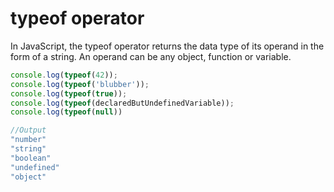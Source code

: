 # typeof operator
In JavaScript, the typeof operator returns the data type of its operand in the form of a string. An operand can be any object, function or variable.

```js
console.log(typeof(42));
console.log(typeof('blubber'));
console.log(typeof(true));
console.log(typeof(declaredButUndefinedVariable));
console.log(typeof(null))
```

```js
//Output
"number"
"string"
"boolean"
"undefined"
"object"
```